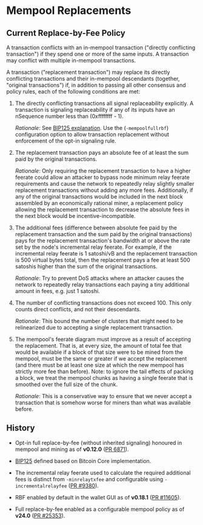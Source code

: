 # Mempool Replacements

## Current Replace-by-Fee Policy

A transaction conflicts with an in-mempool transaction ("directly conflicting transaction") if they
spend one or more of the same inputs. A transaction may conflict with multiple in-mempool
transactions.

A transaction ("replacement transaction") may replace its directly conflicting transactions and
their in-mempool descendants (together, "original transactions") if, in addition to passing all
other consensus and policy rules, each of the following conditions are met:

1. The directly conflicting transactions all signal replaceability explicitly. A transaction is
   signaling replaceability if any of its inputs have an nSequence number less than (0xffffffff - 1).

   *Rationale*: See [BIP125
   explanation](https://github.com/bitcoin/bips/blob/master/bip-0125.mediawiki#motivation).
   Use the (`-mempoolfullrbf`) configuration option to allow transaction replacement without enforcement of the
   opt-in signaling rule.

2. The replacement transaction pays an absolute fee of at least the sum paid by the original
   transactions.

   *Rationale*: Only requiring the replacement transaction to have a higher feerate could allow an
   attacker to bypass node minimum relay feerate requirements and cause the network to repeatedly
   relay slightly smaller replacement transactions without adding any more fees. Additionally, if
   any of the original transactions would be included in the next block assembled by an economically
   rational miner, a replacement policy allowing the replacement transaction to decrease the absolute
   fees in the next block would be incentive-incompatible.

3. The additional fees (difference between absolute fee paid by the replacement transaction and the
   sum paid by the original transactions) pays for the replacement transaction's bandwidth at or
   above the rate set by the node's incremental relay feerate. For example, if the incremental relay
   feerate is 1 satoshi/vB and the replacement transaction is 500 virtual bytes total, then the
   replacement pays a fee at least 500 satoshis higher than the sum of the original transactions.

   *Rationale*: Try to prevent DoS attacks where an attacker causes the network to repeatedly relay
   transactions each paying a tiny additional amount in fees, e.g. just 1 satoshi.

4. The number of conflicting transactions does not exceed 100. This only counts
   direct conflicts, and not their descendants.

   *Rationale*: This bound the number of clusters that might need to be
   relinearized due to accepting a single replacement transaction.

5. The mempool's feerate diagram must improve as a result of accepting the
   replacement. That is, at every size, the amount of total fee that would be
   available if a block of that size were to be mined from the mempool, must
   be the same or greater if we accept the replacement (and there must be at
   least one size at which the new mempool has strictly more fee than before).
   Note: to ignore the tail effects of packing a block, we treat the mempool
   chunks as having a single feerate that is smoothed over the full size of
   the chunk.

   *Rationale*: This is a conservative way to ensure that we never accept a
   transaction that is somehow worse for miners than what was available before.

## History

* Opt-in full replace-by-fee (without inherited signaling) honoured in mempool and mining as of
  **v0.12.0** ([PR 6871](https://github.com/bitcoin/bitcoin/pull/6871)).

* [BIP125](https://github.com/bitcoin/bips/blob/master/bip-0125.mediawiki) defined based on
  Bitcoin Core implementation.

* The incremental relay feerate used to calculate the required additional fees is distinct from
  `-minrelaytxfee` and configurable using `-incrementalrelayfee`
  ([PR #9380](https://github.com/bitcoin/bitcoin/pull/9380)).

* RBF enabled by default in the wallet GUI as of **v0.18.1** ([PR
  #11605](https://github.com/bitcoin/bitcoin/pull/11605)).

* Full replace-by-fee enabled as a configurable mempool policy as of **v24.0** ([PR
  #25353](https://github.com/bitcoin/bitcoin/pull/25353)).
